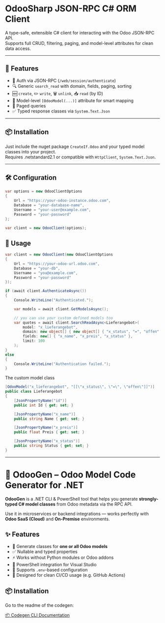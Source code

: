 ﻿# OdooSharp JSON-RPC C# ORM Client

A type-safe, extensible C# client for interacting with the Odoo JSON-RPC API.  
Supports full CRUD, filtering, paging, and model-level attributes for clean data access.

---

## 🚀 Features

- 🔐 Auth via JSON-RPC (`/web/session/authenticate`)
- 🔍 Generic `search_read` with domain, fields, paging, sorting
- 🆕 `create`, ✏️ `write`, 🗑️ `unlink`, 📥 `read` (by ID)
- 🧠 Model-level `[OdooModel(...)]` attribute for smart mapping
- 🔄 Paged queries
- ✅ Typed response classes via `System.Text.Json`

---

## 📦 Installation

Just include the nuget package `CreateIf.Odoo` and your typed model classes into your project.  
Requires .netstandard2.1 or compatible with `HttpClient`, `System.Text.Json`.

---

## 🛠️ Configuration

```csharp
var options = new OdooClientOptions
{
    Url = "https://your-odoo-instance.odoo.com",
    Database = "your-database-name",
    Username = "your-user@example.com",
    Password = "your-password"
};

var client = new OdooClient(options);
```

## 🧪 Usage

```csharp
var client = new OdooClient(new OdooClientOptions
{
    Url = "https://your-odoo-url.odoo.com",
    Database = "your-db",
    Username = "you@example.com",
    Password = "your-password"
});

if (await client.AuthenticateAsync())
{
    Console.WriteLine("Authenticated.");

    var models = await client.GetModelsAsync();

    // you can use your custom defined models too
    var quotes = await client.SearchReadAsync<Lieferangebot>(
        model: "x_lieferangebot",
        domain: new object[] { new object[] { "x_status", "=", "offen" } },
        fields: new[] { "x_name", "x_preis", "x_status" },
        limit: 100
    );
}
else
{
    Console.WriteLine("Authentication failed.");
}
```

The custom model class

```csharp
[OdooModel("x_lieferangebot", "[[\"x_status\", \"=\", \"offen\"]]")]
public class Lieferangebot
{
    [JsonPropertyName("id")]
    public int Id { get; set; }

    [JsonPropertyName("x_name")]
    public string Name { get; set; }

    [JsonPropertyName("x_preis")]
    public float Preis { get; set; }

    [JsonPropertyName("x_status")]
    public string Status { get; set; }
}
```

---

# 🧩 OdooGen – Odoo Model Code Generator for .NET

**OdooGen** is a .NET CLI & PowerShell tool that helps you generate **strongly-typed C# model classes** from Odoo metadata via the RPC API.

Use it in microservices or backend integrations — works perfectly with **Odoo SaaS (Cloud)** and **On-Premise** environments.

## ✨ Features

- 🔁 Generate classes for **one or all Odoo models**
- ✅ Nullable and typed properties
- ⚡ Works without Python modules or Odoo addons
- 🧪 PowerShell integration for Visual Studio
- 🧰 Supports `.env`-based configuration
- 🧱 Designed for clean CI/CD usage (e.g. GitHub Actions)

## 📦 Installation

Go to the readme of the codegen:

[📦 Codegen CLI Documentation](./OdooSharp.Codegen/README.md)

